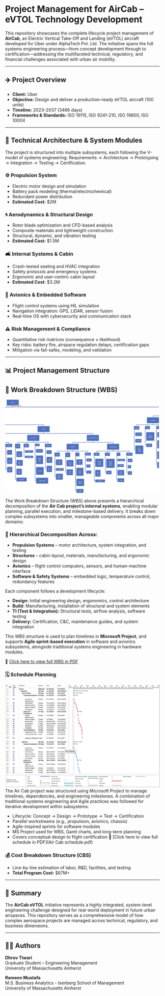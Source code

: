 # Project Management for AirCab – eVTOL Technology Development

This repository showcases the complete lifecycle project management of **AirCab**, an Electric Vertical Take-Off and Landing (eVTOL) aircraft developed for Uber under AlphaTech Pvt. Ltd. The initiative spans the full systems engineering process—from concept development through to certification—addressing the multifaceted technical, regulatory, and financial challenges associated with urban air mobility.

---

## ✈️ Project Overview

- **Client:** Uber  
- **Objective:** Design and deliver a production-ready eVTOL aircraft (100 units)  
- **Timeline:** 2023–2037 (3466 days)  
- **Frameworks & Standards:** ISO 19115, ISO 9241-210, ISO 19600, ISO 10004

---

## 🔧 Technical Architecture & System Modules

The project is structured into multiple subsystems, each following the V-model of systems engineering: Requirements → Architecture → Prototyping → Integration → Testing → Certification.

### ⚙️ Propulsion System
- Electric motor design and simulation  
- Battery pack modeling (thermal/electrochemical)  
- Redundant power distribution  
- **Estimated Cost:** $2M

### 🌀 Aerodynamics & Structural Design
- Rotor blade optimization and CFD-based analysis  
- Composite materials and lightweight construction  
- Structural, dynamic, and vibration testing  
- **Estimated Cost:** $1.5M

### 🛋️ Internal Systems & Cabin
- Crash-tested seating and HVAC integration  
- Safety protocols and emergency systems  
- Ergonomic and user-centric cabin layout  
- **Estimated Cost:** $3.2M

### 🧠 Avionics & Embedded Software
- Flight control systems using HIL simulation  
- Navigation integration: GPS, LiDAR, sensor fusion  
- Real-time OS with cybersecurity and communication stack

### ⚠️ Risk Management & Compliance
- Quantitative risk matrices (consequence × likelihood)  
- Key risks: battery fire, airspace regulation delays, certification gaps  
- Mitigation via fail-safes, modeling, and validation

---

## 📊 Project Management Structure

## 🧩 Work Breakdown Structure (WBS)

![](wbs.png)

The Work Breakdown Structure (WBS) above presents a hierarchical decomposition of the **Air Cab project’s internal systems**, enabling modular planning, parallel execution, and milestone-based delivery. It breaks down complex subsystems into smaller, manageable components across all major domains:

### 📂 Hierarchical Decomposition Across:
- **Propulsion Systems** – motor architecture, system integration, and testing
- **Structures** – cabin layout, materials, manufacturing, and ergonomic design
- **Avionics** – flight control computers, sensors, and human-machine interface
- **Software & Safety Systems** – embedded logic, temperature control, redundancy features

Each component follows a development lifecycle:
- **Design:** Initial engineering design, ergonomics, control architecture
- **Build:** Manufacturing, installation of structural and system elements
- **TI (Test & Integration):** Structural tests, airflow analysis, software testing
- **Delivery:** Certification, C&C, maintenance guides, and system integration

This WBS structure is used to plan timelines in **Microsoft Project**, and supports **Agile sprint-based execution** in software and avionics subsystems, alongside traditional systems engineering in hardware modules.

📄 [Click here to view full WBS in PDF](WBS.pdf)


### 🗓️ Schedule Planning
![](scheduling.png)
The Air Cab project was structured using Microsoft Project to manage timelines, dependencies, and engineering milestones. A combination of traditional systems engineering and Agile practices was followed for iterative development within subsystems.

- Lifecycle: Concept → Design → Prototype → Test → Certification
- Parallel workstreams (e.g., propulsion, avionics, chassis)
- Agile-inspired sprints for software modules
- MS Project used for WBS, Gantt charts, and long-term planning  
- Covers conceptual design to flight certification
📄 [Click here to view full schedule in PDF](Air Cab schedule.pdf)

### 💰 Cost Breakdown Structure (CBS)
- Line-by-line estimation of labor, R&D, facilities, and testing  
- **Total Program Cost:** $67M+

---

## 📌 Summary

The **AirCab eVTOL** initiative represents a highly integrated, system-level engineering challenge designed for real-world deployment in future urban airspaces. This repository serves as a comprehensive model of how complex aerospace projects are managed across technical, regulatory, and business dimensions.

---

## 👨‍💻 Authors

**Dhruv Tiwari**  
Graduate Student – Engineering Management  
University of Massachusetts Amherst  

**Rameen Mustafa**  
M.S. Business Analytics - Isenberg School of Management  
University of Massachusetts Amherst
